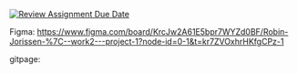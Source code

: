 [![Review Assignment Due Date](https://classroom.github.com/assets/deadline-readme-button-22041afd0340ce965d47ae6ef1cefeee28c7c493a6346c4f15d667ab976d596c.svg)](https://classroom.github.com/a/OtCKnre3)

Figma:
https://www.figma.com/board/KrcJw2A61E5bpr7WYZd0BF/Robin-Jorissen-%7C--work2---project-1?node-id=0-1&t=kr7ZVOxhrHKfgCPz-1

gitpage: 